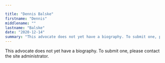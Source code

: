```yaml
---

title: "Dennis Balske"
firstname: "Dennis"
middlename: ""
lastname: "Balske"
date: "2020-12-14"
summary: "This advocate does not yet have a biography. To submit one, please contact the site administrator."
---
```

This advocate does not yet have a biography. To submit one, please contact the site administrator.

